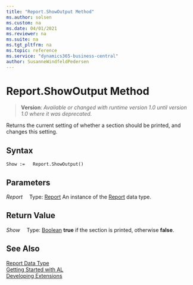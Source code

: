 ```yaml
---
title: "Report.ShowOutput Method"
ms.author: solsen
ms.custom: na
ms.date: 04/01/2021
ms.reviewer: na
ms.suite: na
ms.tgt_pltfrm: na
ms.topic: reference
ms.service: "dynamics365-business-central"
author: SusanneWindfeldPedersen
---
```

[//]: # (START>DO_NOT_EDIT)
[//]: # (IMPORTANT:Do not edit any of the content between here and the END>DO_NOT_EDIT.)
[//]: # (Any modifications should be made in the .xml files in the ModernDev repo.)
# Report.ShowOutput Method
> **Version**: _Available or changed with runtime version 1.0 until version 1.0 where it was deprecated._

Returns the current setting of whether a section should be printed, and changes this setting.


## Syntax
```
Show :=   Report.ShowOutput()
```

## Parameters
*Report*
&emsp;Type: [Report](report-data-type.md)
An instance of the [Report](report-data-type.md) data type.

## Return Value
*Show*
&emsp;Type: [Boolean](../boolean/boolean-data-type.md)
**true** if the section is printed, otherwise **false**.


[//]: # (IMPORTANT: END>DO_NOT_EDIT)
## See Also
[Report Data Type](report-data-type.md)  
[Getting Started with AL](../../devenv-get-started.md)  
[Developing Extensions](../../devenv-dev-overview.md)